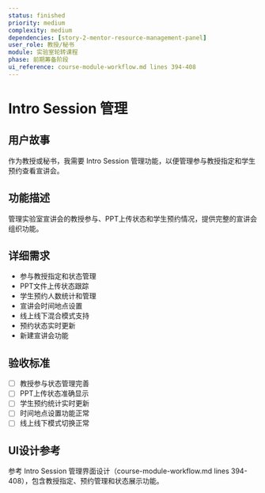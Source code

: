 ```yaml
---
status: finished
priority: medium
complexity: medium
dependencies: [story-2-mentor-resource-management-panel]
user_role: 教授/秘书
module: 实验室轮转课程
phase: 前期筹备阶段
ui_reference: course-module-workflow.md lines 394-408
---
```


# Intro Session 管理

## 用户故事
作为教授或秘书，我需要 Intro Session 管理功能，以便管理参与教授指定和学生预约查看宣讲会。

## 功能描述
管理实验室宣讲会的教授参与、PPT上传状态和学生预约情况，提供完整的宣讲会组织功能。

## 详细需求
- 参与教授指定和状态管理
- PPT文件上传状态跟踪
- 学生预约人数统计和管理
- 宣讲会时间地点设置
- 线上线下混合模式支持
- 预约状态实时更新
- 新建宣讲会功能

## 验收标准
- [ ] 教授参与状态管理完善
- [ ] PPT上传状态准确显示
- [ ] 学生预约统计实时更新
- [ ] 时间地点设置功能正常
- [ ] 线上线下模式切换正常

## UI设计参考
参考 Intro Session 管理界面设计（course-module-workflow.md lines 394-408），包含教授指定、预约管理和状态展示功能。